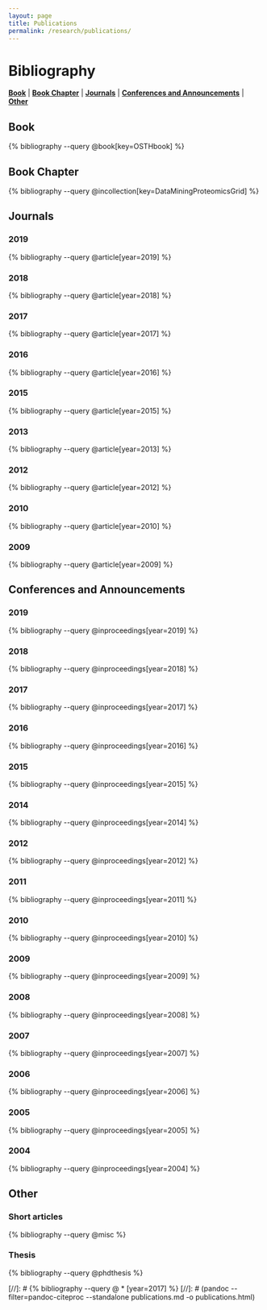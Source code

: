 ```yaml
---
layout: page
title: Publications
permalink: /research/publications/
---
```


# Bibliography

[**Book**](#book)  |  [**Book Chapter**](#book-chapter)  |  [**Journals**](#journals)  |  [**Conferences and Announcements**](#conferences-and-announcements)  |  [**Other**](#other)

## Book

{% bibliography --query @book[key=OSTHbook] %}

## Book Chapter

{% bibliography --query @incollection[key=DataMiningProteomicsGrid] %}

## Journals

### 2019

{% bibliography --query @article[year=2019] %}

### 2018

{% bibliography --query @article[year=2018] %}

### 2017

{% bibliography --query @article[year=2017] %}

### 2016

{% bibliography --query @article[year=2016] %}

### 2015

{% bibliography --query @article[year=2015] %}

### 2013

{% bibliography --query @article[year=2013] %}

### 2012

{% bibliography --query @article[year=2012] %}

### 2010

{% bibliography --query @article[year=2010] %}

### 2009

{% bibliography --query @article[year=2009] %}


## Conferences and Announcements

### 2019

{% bibliography --query @inproceedings[year=2019] %}

### 2018

{% bibliography --query @inproceedings[year=2018] %}

### 2017

{% bibliography --query @inproceedings[year=2017] %}

### 2016

{% bibliography --query @inproceedings[year=2016] %}

### 2015

{% bibliography --query @inproceedings[year=2015] %}

### 2014

{% bibliography --query @inproceedings[year=2014] %}

### 2012

{% bibliography --query @inproceedings[year=2012] %}

### 2011

{% bibliography --query @inproceedings[year=2011] %}

### 2010

{% bibliography --query @inproceedings[year=2010] %}

### 2009

{% bibliography --query @inproceedings[year=2009] %}

### 2008

{% bibliography --query @inproceedings[year=2008] %}

### 2007

{% bibliography --query @inproceedings[year=2007] %}

### 2006

{% bibliography --query @inproceedings[year=2006] %}

### 2005

{% bibliography --query @inproceedings[year=2005] %}

### 2004

{% bibliography --query @inproceedings[year=2004] %}


## Other

### Short articles

{% bibliography --query @misc %}

### Thesis

{% bibliography --query @phdthesis %}


[//]: # {% bibliography --query @ \* [year=2017] %}
[//]: # (pandoc --filter=pandoc-citeproc --standalone publications.md -o publications.html)
